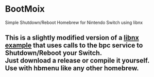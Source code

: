 # BootMoix

Simple Shutdown/Reboot Homebrew for Nintendo Switch using libnx  
  
This is a slightly modified version of a [libnx example](https://github.com/switchbrew/switch-examples) that uses calls to the bpc service to Shutdown/Reboot your Switch.  
Just download a release or compile it yourself. Use with hbmenu like any other homebrew.  
---  

